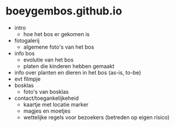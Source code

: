 # boeygembos.github.io

- intro
    - hoe het bos er gekomen is
- fotogalerij
    - algemene foto's van het bos
- info bos
    - evolutie van het bos
    - platen die kinderen hebben gemaakt
- info over planten en dieren in het bos (as-is, to-be)
- evt filmpje
- bosklas
    - foto's van bosklas
- contact/toegankelijkeheid
    - kaartje met locatie marker
    - magjes en moetjes
    - wettelijke regels voor bezoekers (betreden op eigen risico)